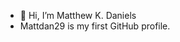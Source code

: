 - 👋 Hi, I’m Matthew K. Daniels 
- Mattdan29 is my first GitHub profile. 

<!---
matthewdan29/matthewdan29 is a ✨ special ✨ repository because its `README.md` (this file) appears on your GitHub profile.
You can click the Preview link to take a look at your changes.
--->
